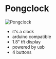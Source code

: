 Pongclock
=========

![Pongclock](http://robparrett.com/misc/pongclock1.jpg)

* it's a clock
* arduino compatible
* 1.8" tft display
* powered by usb
* 4 buttons
